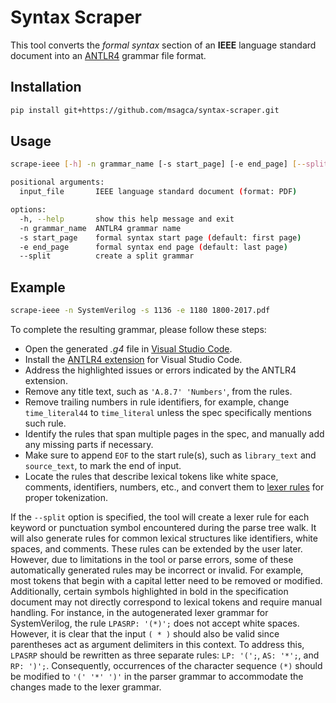 # Syntax Scraper

This tool converts the *formal syntax* section of an **IEEE** language standard document into an [ANTLR4](https://www.antlr.org) grammar file format.

## Installation

```bash
pip install git+https://github.com/msagca/syntax-scraper.git
```

## Usage

```bash
scrape-ieee [-h] -n grammar_name [-s start_page] [-e end_page] [--split] input_file

positional arguments:
  input_file       IEEE language standard document (format: PDF)

options:
  -h, --help       show this help message and exit
  -n grammar_name  ANTLR4 grammar name
  -s start_page    formal syntax start page (default: first page)
  -e end_page      formal syntax end page (default: last page)
  --split          create a split grammar
```

## Example

```bash
scrape-ieee -n SystemVerilog -s 1136 -e 1180 1800-2017.pdf
```

To complete the resulting grammar, please follow these steps:
- Open the generated *.g4* file in [Visual Studio Code](https://code.visualstudio.com/).
- Install the [ANTLR4 extension](https://marketplace.visualstudio.com/items?itemName=mike-lischke.vscode-antlr4) for Visual Studio Code.
- Address the highlighted issues or errors indicated by the ANTLR4 extension.
- Remove any title text, such as `'A.8.7' 'Numbers'`, from the rules.
- Remove trailing numbers in rule identifiers, for example, change `time_literal44` to `time_literal` unless the spec specifically mentions such rule.
- Identify the rules that span multiple pages in the spec, and manually add any missing parts if necessary.
- Make sure to append `EOF` to the start rule(s), such as `library_text` and `source_text`, to mark the end of input.
- Locate the rules that describe lexical tokens like white space, comments, identifiers, numbers, etc., and convert them to [lexer rules](https://github.com/antlr/antlr4/blob/master/doc/lexer-rules.md) for proper tokenization.

If the `--split` option is specified, the tool will create a lexer rule for each keyword or punctuation symbol encountered during the parse tree walk. It will also generate rules for common lexical structures like identifiers, white spaces, and comments. These rules can be extended by the user later. However, due to limitations in the tool or parse errors, some of these automatically generated rules may be incorrect or invalid. For example, most tokens that begin with a capital letter need to be removed or modified. Additionally, certain symbols highlighted in bold in the specification document may not directly correspond to lexical tokens and require manual handling. For instance, in the autogenerated lexer grammar for SystemVerilog, the rule `LPASRP: '(*)';` does not accept white spaces. However, it is clear that the input `( * )` should also be valid since parentheses act as argument delimiters in this context. To address this, `LPASRP` should be rewritten as three separate rules: `LP: '(';`, `AS: '*';`, and `RP: ')';`. Consequently, occurrences of the character sequence `(*)` should be modified to `'(' '*' ')'` in the parser grammar to accommodate the changes made to the lexer grammar.
